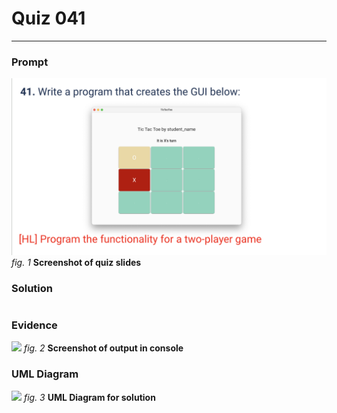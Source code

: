 # Quiz 041
<hr>

### Prompt
![](images/quiz_041_slide.png)
*fig. 1* **Screenshot of quiz slides**

### Solution
```.py

```

### Evidence
![](images/quiz_001_evidence.png)
*fig. 2* **Screenshot of output in console**

### UML Diagram
![](images/quiz_001_bool.jpeg)
*fig. 3* **UML Diagram for solution**